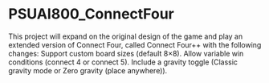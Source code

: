 # PSUAI800_ConnectFour
This project will expand on the original design of the game and play an extended version of Connect Four, called Connect Four++ with the following changes: Support custom board sizes (default 8×8). Allow variable win conditions (connect 4 or connect 5). Include a gravity toggle (Classic gravity mode or Zero gravity (place anywhere)).
